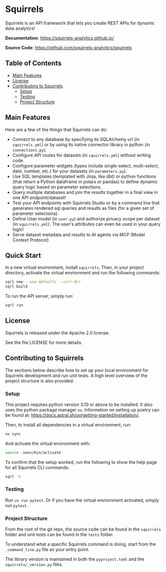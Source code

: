 # Squirrels

Squirrels is an API framework that lets you create REST APIs for dynamic data analytics!

**Documentation**: <a href="https://squirrels-analytics.github.io/" target="_blank">https://squirrels-analytics.github.io/</a>

**Source Code**: <a href="https://github.com/squirrels-analytics/squirrels" target="_blank">https://github.com/squirrels-analytics/squirrels</a>

## Table of Contents

- [Main Features](#main-features)
- [License](#license)
- [Contributing to Squirrels](#contributing-to-squirrels)
    - [Setup](#setup)
    - [Testing](#testing)
    - [Project Structure](#project-structure)

## Main Features

Here are a few of the things that Squirrels can do:

- Connect to any database by specifying its SQLAlchemy url (in `squirrels.yml`) or by using its native connector library in python (in `connections.py`).
- Configure API routes for datasets (in `squirrels.yml`) without writing code.
- Configure parameter widgets (types include single-select, multi-select, date, number, etc.) for your datasets (in `parameters.py`).
- Use SQL templates (templated with Jinja, like dbt) or python functions (that return a Python dataframe in polars or pandas) to define dynamic query logic based on parameter selections.
- Query multiple databases and join the results together in a final view in one API endpoint/dataset!
- Test your API endpoints with Squirrels Studio or by a command line that generates rendered sql queries and results as files (for a given set of parameter selections).
- Define User model (in `user.py`) and authorize privacy scope per dataset (in `squirrels.yml`). The user's attributes can even be used in your query logic!
- Serve dataset metadata and results to AI agents via MCP (Model Context Protocol)

## Quick Start

In a new virtual environment, install `squirrels`. Then, in your project directory, activate the virtual environment and run the following commands:

```bash
sqrl new --use-defaults --curr-dir
sqrl build
```

To run the API server, simply run:

```bash
sqrl run
```

## License

Squirrels is released under the Apache 2.0 license.

See the file LICENSE for more details.

## Contributing to Squirrels

The sections below describe how to set up your local environment for Squirrels development and run unit tests. A high level overview of the project structure is also provided.

### Setup

This project requires python version 3.10 or above to be installed. It also uses the python package manager `uv`. Information on setting up poetry can be found at: https://docs.astral.sh/uv/getting-started/installation/.

Then, to install all dependencies in a virtual environment, run:

```bash
uv sync
```

And activate the virtual environment with:

```bash
source .venv/bin/activate
```

To confirm that the setup worked, run the following to show the help page for all Squirrels CLI commands:

```bash
sqrl -h
```

### Testing

Run `uv run pytest`. Or if you have the virtual environment activated, simply run `pytest`.

### Project Structure

From the root of the git repo, the source code can be found in the `squirrels` folder and unit tests can be found in the `tests` folder.

To understand what a specific Squirrels command is doing, start from the `_command_line.py` file as your entry point.

The library version is maintained in both the `pyproject.toml` and the `squirrels/_version.py` files.
